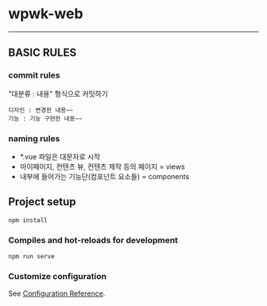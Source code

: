 # wpwk-web

---

## BASIC RULES

### commit rules

"대분류 : 내용" 형식으로 커밋하기

```
디자인 : 변경한 내용~~
기능 : 기능 구현한 내용~~
```

### naming rules

-  \*.vue 파일은 대문자로 시작
-  마이페이지, 컨텐츠 뷰, 컨텐츠 제작 등의 페이지 = views
-  내부에 들어가는 기능단(컴포넌트 요소들) = components

## Project setup

```
npm install
```

### Compiles and hot-reloads for development

```
npm run serve
```

### Customize configuration

See [Configuration Reference](https://cli.vuejs.org/config/).
